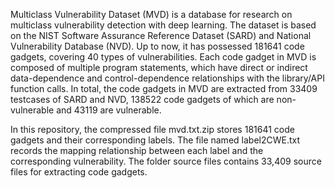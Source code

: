 Multiclass Vulnerability Dataset (MVD) is a database for research on multiclass vulnerability detection with deep learning. The dataset is based on the NIST Software Assurance Reference Dataset (SARD) and National Vulnerability Database (NVD). Up to now, it has possessed 181641 code gadgets, covering 40 types of vulnerabilities. Each code gadget in MVD is composed of multiple program statements, which have direct or indirect data-dependence and control-dependence relationships with the library/API function calls. In total, the code gadgets in MVD are extracted from 33409 testcases of SARD and NVD, 138522 code gadgets of which are non-vulnerable and 43119 are vulnerable.

In this repository, the compressed file mvd.txt.zip stores 181641 code gadgets and their corresponding labels. The file named label2CWE.txt records the mapping relationship between each label and the corresponding vulnerability. The folder source files contains 33,409 source files for extracting code gadgets.
